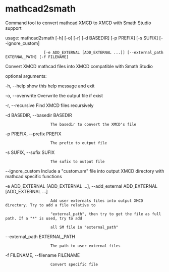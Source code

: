# mathcad2smath
Command tool to convert mathcad XMCD to XMCD with Smath Studio support

usage: mathcad2smath [-h] [-o] [-r] [-d BASEDIR] [-p PREFIX] [-s SUFIX] [--ignore_custom]

                     [-e ADD_EXTERNAL [ADD_EXTERNAL ...]] [--external_path EXTERNAL_PATH] [-f FILENAME]

Convert XMCD mathcad files into XMCD compatible with Smath Studio

optional arguments:

  -h, --help            show this help message and exit

  -o, --overwrite       Overwrite the output file if exist

  -r, --recursive       Find XMCD files recursively

  -d BASEDIR, --basedir BASEDIR

                        The basedir to convert the XMCD's file

  -p PREFIX, --prefix PREFIX

                        The prefix to output file

  -s SUFIX, --sufix SUFIX

                        The sufix to output file

  --ignore_custom       Include a "custom.sm" file into output XMCD directory with mathcad specific functions   

  -e ADD_EXTERNAL [ADD_EXTERNAL ...], --add_external ADD_EXTERNAL [ADD_EXTERNAL ...]
  
                        Add user externals files into output XMCD directory. Try to add a file relative to      

                        "external_path", then try to get the file as full path. If a "*" is used, try to add    

                        all SM file in "external_path"

  --external_path EXTERNAL_PATH

                        The path to user external files

  -f FILENAME, --filename FILENAME
  
                        Convert specific file
